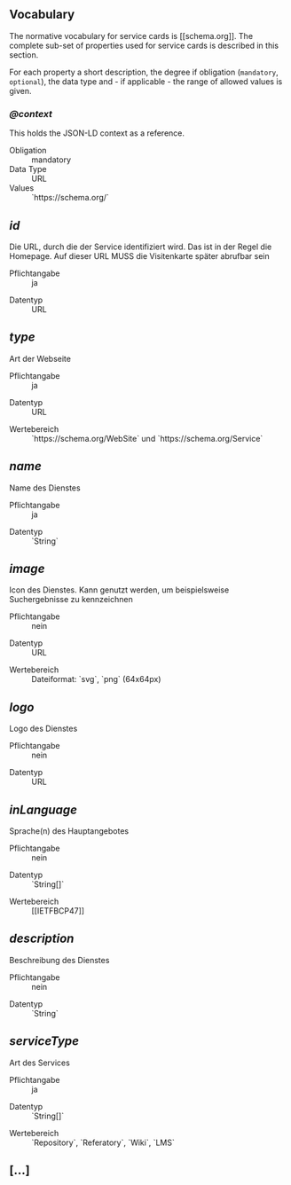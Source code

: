 ## Vocabulary

The normative vocabulary for service cards is [[schema.org]]. The complete sub-set of properties used for service cards is described in this section.

For each property a short description, the degree if obligation (`mandatory`, `optional`), the data type and - if applicable - the range of allowed values is given.

<section data-dfn-for="@context">

### <dfn>@context</dfn>

This holds the JSON-LD context as a reference.

<dl>
    <dt>Obligation</dt>
    <dd>mandatory</dd>
    <dt>Data Type</dt>
    <dd>URL</dd>
    <dt>Values</dt>
    <dd>`https://schema.org/`</dd>
</dl>

</section>

<section data-dfn-for="id">
    <h2><dfn>id</dfn></h2>
    <p>
        Die URL, durch die der Service identifiziert wird. Das ist in der Regel die Homepage. Auf dieser URL MUSS die Visitenkarte später abrufbar sein
    </p>
    <dl>
        <dt>Pflichtangabe</dt>
        <dd>ja</dd>
    </dl>
    <dl>
        <dt>Datentyp</dt>
        <dd>URL</dd>
    </dl>
</section>
<section data-dfn-for="type">
    <h2><dfn>type</dfn></h2>
    <p>
        Art der Webseite
    </p>
    <dl>
        <dt>Pflichtangabe</dt>
        <dd>ja</dd>
    </dl>
    <dl>
        <dt>Datentyp</dt>
        <dd>URL</dd>
    </dl>
    <dl>
        <dt>Wertebereich</dt>
        <dd>`https://schema.org/WebSite` und `https://schema.org/Service`</dd>
    </dl>
</section>
<section data-dfn-for="name">
    <h2><dfn>name</dfn></h2>
    <p>
        Name des Dienstes
    </p>
    <dl>
        <dt>Pflichtangabe</dt>
        <dd>ja</dd>
    </dl>
    <dl>
        <dt>Datentyp</dt>
        <dd>`String`</dd>
    </dl>
</section>
<section data-dfn-for="image">
    <h2><dfn>image</dfn></h2>
    <p>
        Icon des Dienstes. Kann genutzt werden, um beispielsweise Suchergebnisse zu kennzeichnen
    </p>
    <dl>
        <dt>Pflichtangabe</dt>
        <dd>nein</dd>
    </dl>
    <dl>
        <dt>Datentyp</dt>
        <dd>URL</dd>
    </dl>
    <dl>
        <dt>Wertebereich</dt>
        <dd>Dateiformat: `svg`, `png` (64x64px)</dd>
    </dl>
</section>
<section data-dfn-for="logo">
    <h2><dfn>logo</dfn></h2>
    <p>
        Logo des Dienstes
    </p>
    <dl>
        <dt>Pflichtangabe</dt>
        <dd>nein</dd>
    </dl>
    <dl>
        <dt>Datentyp</dt>
        <dd>URL</dd>
    </dl>
</section>
<section data-dfn-for="inLanguage">
    <h2><dfn>inLanguage</dfn></h2>
    <p>
        Sprache(n) des Hauptangebotes
    </p>
    <dl>
        <dt>Pflichtangabe</dt>
        <dd>nein</dd>
    </dl>
    <dl>
        <dt>Datentyp</dt>
        <dd>`String[]`</dd>
    </dl>
    <dl>
        <dt>Wertebereich</dt>
        <dd>[[IETFBCP47]]</dd>
    </dl>
</section>
<section data-dfn-for="description">
    <h2><dfn>description</dfn></h2>
    <p>
        Beschreibung des Dienstes
    </p>
    <dl>
        <dt>Pflichtangabe</dt>
        <dd>nein</dd>
    </dl>
    <dl>
        <dt>Datentyp</dt>
        <dd>`String`</dd>
    </dl>
</section>
<section data-dfn-for="serviceType">
    <h2><dfn>serviceType</dfn></h2>
    <p>
        Art des Services
    </p>
    <dl>
        <dt>Pflichtangabe</dt>
        <dd>ja</dd>
    </dl>
    <dl>
        <dt>Datentyp</dt>
        <dd>`String[]`</dd>
    </dl>
    <dl>
        <dt>Wertebereich</dt>
        <dd>`Repository`, `Referatory`, `Wiki`, `LMS`</dd>
    </dl>
</section>
<section>
    <h2>[...]</h2>
</section>
